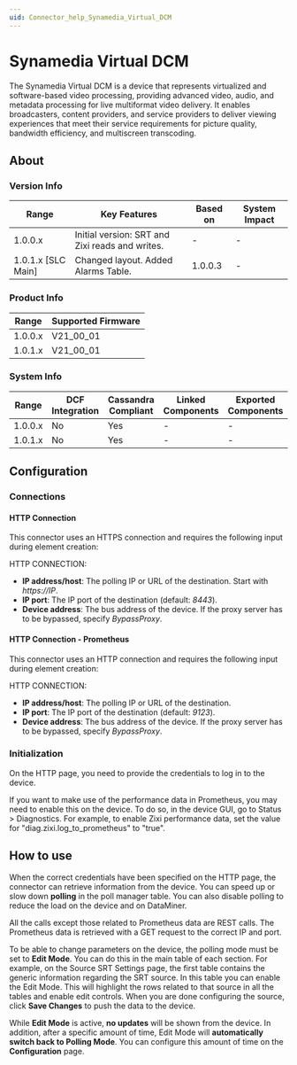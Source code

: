 ```yaml
---
uid: Connector_help_Synamedia_Virtual_DCM
---
```


# Synamedia Virtual DCM

The Synamedia Virtual DCM is a device that represents virtualized and software-based video processing, providing advanced video, audio, and metadata processing for live multiformat video delivery. It enables broadcasters, content providers, and service providers to deliver viewing experiences that meet their service requirements for picture quality, bandwidth efficiency, and multiscreen transcoding.

## About

### Version Info

| **Range**            | **Key Features**                                | **Based on** | **System Impact** |
|----------------------|-------------------------------------------------|--------------|-------------------|
| 1.0.0.x              | Initial version: SRT and Zixi reads and writes. | \-           | \-                |
| 1.0.1.x \[SLC Main\] | Changed layout. Added Alarms Table.             | 1.0.0.3      | \-                |

### Product Info

| **Range** | **Supported Firmware** |
|-----------|------------------------|
| 1.0.0.x   | V21_00_01              |
| 1.0.1.x   | V21_00_01              |

### System Info

| **Range** | **DCF Integration** | **Cassandra Compliant** | **Linked Components** | **Exported Components** |
|-----------|---------------------|-------------------------|-----------------------|-------------------------|
| 1.0.0.x   | No                  | Yes                     | \-                    | \-                      |
| 1.0.1.x   | No                  | Yes                     | \-                    | \-                      |

## Configuration

### Connections

#### HTTP Connection

This connector uses an HTTPS connection and requires the following input during element creation:

HTTP CONNECTION:

- **IP address/host**: The polling IP or URL of the destination. Start with *https://IP*.
- **IP port**: The IP port of the destination (default: *8443*).
- **Device address**: The bus address of the device. If the proxy server has to be bypassed, specify *BypassProxy*.

#### HTTP Connection - Prometheus

This connector uses an HTTP connection and requires the following input during element creation:

HTTP CONNECTION:

- **IP address/host**: The polling IP or URL of the destination.
- **IP port**: The IP port of the destination (default: *9123*).
- **Device address**: The bus address of the device. If the proxy server has to be bypassed, specify *BypassProxy*.

### Initialization

On the HTTP page, you need to provide the credentials to log in to the device.

If you want to make use of the performance data in Prometheus, you may need to enable this on the device. To do so, in the device GUI, go to Status \> Diagnostics. For example, to enable Zixi performance data, set the value for "diag.zixi.log_to_prometheus" to "true".

## How to use

When the correct credentials have been specified on the HTTP page, the connector can retrieve information from the device. You can speed up or slow down **polling** in the poll manager table. You can also disable polling to reduce the load on the device and on DataMiner.

All the calls except those related to Prometheus data are REST calls. The Prometheus data is retrieved with a GET request to the correct IP and port.

To be able to change parameters on the device, the polling mode must be set to **Edit Mode**. You can do this in the main table of each section. For example, on the Source SRT Settings page, the first table contains the generic information regarding the SRT source. In this table you can enable the Edit Mode. This will highlight the rows related to that source in all the tables and enable edit controls. When you are done configuring the source, click **Save Changes** to push the data to the device.

While **Edit Mode** is active, **no updates** will be shown from the device. In addition, after a specific amount of time, Edit Mode will **automatically switch back to Polling Mode**. You can configure this amount of time on the **Configuration** page.
